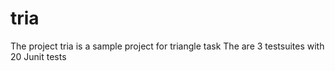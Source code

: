 # tria

The project tria is a sample project for triangle task
The are 3 testsuites with 20 Junit tests
